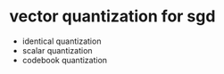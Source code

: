 #  vector quantization for sgd
* identical quantization
* scalar quantization
* codebook quantization
